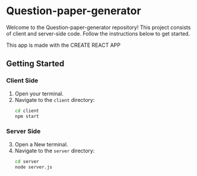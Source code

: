 # Question-paper-generator


Welcome to the Question-paper-generator repository! This project consists of client and server-side code. Follow the instructions below to get started.

This app is made with the  CREATE REACT APP

## Getting Started

### Client Side

1. Open your terminal.
2. Navigate to the `client` directory:
   ```bash
   cd client
   npm start

### Server Side
3. Open a New terminal.
4. Navigate to the `server` directory:
   ```bash
   cd server
   node server.js
